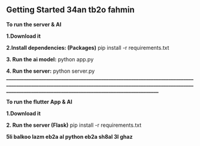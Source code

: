 ## Getting Started 34an tb2o fahmin

**To run the server & AI**

**1.Download it**

**2.Install dependencies: (Packages)**
   pip install -r requirements.txt
   
**3. Run the ai model:**
   python app.py

**4. Run the server:**
   python server.py
**___________________________________________________________________________________________________________________________________________________________________________________________________________________**

**To run the flutter App & AI**

**1.Download it**

**2. Run the server (Flask)**
   pip install -r requirements.txt
   

**5li balkoo lazm eb2a al python eb2a sh8al 3l ghaz**
